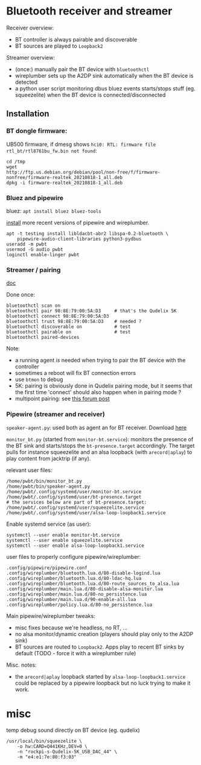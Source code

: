 # Bluetooth receiver and streamer

Receiver overview:
- BT controller is always pairable and discoverable
- BT sources are played to `Loopback2`

Streamer overview:

- (once:) manually pair the BT device with `bluetoothctl`
- wireplumber sets up the A2DP sink automatically when the BT device is detected
- a python user script monitoring dbus bluez events starts/stops stuff (eg.
  squeezelite) when the BT device is connected/disconnected

## Installation

### BT dongle firmware:

UB500 firmware, if dmesg shows
`hci0: RTL: firmware file rtl_bt/rtl8761bu_fw.bin not found`:

```
cd /tmp
wget
http://ftp.us.debian.org/debian/pool/non-free/f/firmware-nonfree/firmware-realtek_20210818-1_all.deb
dpkg -i firmware-realtek_20210818-1_all.deb
```

### Bluez and pipewire

bluez: `apt install bluez bluez-tools`

[install](pipewire_debian_testing.md) more recent versions of pipewire and
wireplumber.

```
apt -t testing install libldacbt-abr2 libspa-0.2-bluetooth \
    pipewire-audio-client-libraries python3-pydbus
useradd -m pwbt
usermod -G audio pwbt
loginctl enable-linger pwbt
```

### Streamer / pairing

[doc](https://www.makeuseof.com/manage-bluetooth-linux-with-bluetoothctl/)

Done once:

```
bluetoothctl scan on
bluetoothctl pair 98:8E:79:00:5A:D3     # that's the Qudelix 5K
bluetoothctl connect 98:8E:79:00:5A:D3
bluetoothctl trust 98:8E:79:00:5A:D3    # needed ?
bluetoothctl discoverable on            # test
bluetoothctl pairable on                # test
bluetoothctl paired-devices
```

Note:

- a running agent *is* needed when trying to pair the BT device with the
  controller
- sometimes a reboot will fix BT connection errors
- use `btmon` to debug
- 5K: pairing is obviously done in Qudelix pairing mode, but it seems that the
  first time 'connect' should also happen when in pairing mode ?
- multipoint pairing: see [this forum
  post](https://forum.qudelix.com/post/having-trouble-getting-multipoint-pairing-between-my-ipad-pro-and-my-iphone-12-max-12380165)


### Pipewire (streamer and receiver)

`speaker-agent.py`: used both as agent an for BT receiver. Download 
[here](https://github.com/fdanis-oss/pw_wp_bluetooth_rpi_speaker)

`monitor_bt.py` (started from `monitor-bt.service`): monitors the presence of
the BT sink and starts/stops the `bt-presence.target` accordingly. The target
pulls for instance squeezelite and an alsa loopback (with `arecord|aplay`) to
play content from jacktrip (if any).

relevant user files:

```
/home/pwbt/bin/monitor_bt.py
/home/pwbt/bin/speaker-agent.py
/home/pwbt/.config/systemd/user/monitor-bt.service
/home/pwbt/.config/systemd/user/bt-presence.target
# the services below are part of bt-presence.target:
/home/pwbt/.config/systemd/user/squeezelite.service
/home/pwbt/.config/systemd/user/alsa-loop-loopback1.service
```

Enable systemd service (as user):

```
systemctl --user enable monitor-bt.service
systemctl --user enable squeezelite.service
systemctl --user enable alsa-loop-loopback1.service
```

user files to properly configure pipewire/wireplumber:

```
.config/pipewire/pipewire.conf
.config/wireplumber/bluetooth.lua.d/80-disable-logind.lua
.config/wireplumber/bluetooth.lua.d/80-ldac-hq.lua
.config/wireplumber/bluetooth.lua.d/80-route_sources_to_alsa.lua
.config/wireplumber/main.lua.d/80-disable-alsa-monitor.lua
.config/wireplumber/main.lua.d/80-no_persistence.lua
.config/wireplumber/main.lua.d/90-enable-all.lua
.config/wireplumber/policy.lua.d/80-no_persistence.lua
```

Main pipewire/wireplumber tweaks:

- misc fixes because we're headless, no RT, ...
- no alsa monitor/dynamic creation (players should play only to the A2DP sink)
- BT sources are routed to `Loopback2`. Apps play to recent BT sinks by default
  (TODO - force it with a wireplumber rule)

Misc. notes:

- the `arecord|aplay` loopback started by `alsa-loop-loopback1.service` could
  be replaced by a pipewire loopback but no luck trying to make it work.


# misc

temp debug sound directly on BT device (eg. qudelix)

```
/usr/local/bin/squeezelite \
    -o hw:CARD=Q441KHz,DEV=0 \
    -n "rockpi-s-Qudelix-5K_USB_DAC_44" \
    -m "e4:e1:7e:80:f3:03"
```
